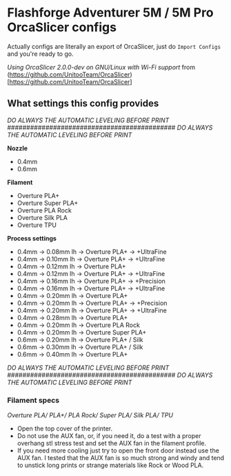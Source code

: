 # Flashforge Adventurer 5M / 5M Pro OrcaSlicer configs

Actually configs are literally an export of OrcaSlicer, just do `Import Configs` and you're ready to go.

*Using OrcaSlicer 2.0.0-dev on GNU/Linux with Wi-Fi support* from (https://github.com/UnitooTeam/OrcaSlicer)[https://github.com/UnitooTeam/OrcaSlicer]


## What settings this config provides

*DO ALWAYS THE AUTOMATIC LEVELING BEFORE PRINT*
############################################
*DO ALWAYS THE AUTOMATIC LEVELING BEFORE PRINT*

**Nozzle**

- 0.4mm
- 0.6mm


**Filament**

- Overture PLA+
- Overture Super PLA+
- Overture PLA Rock
- Overture Silk PLA
- Overture TPU


**Process settings**

- 0.4mm -> 0.08mm lh -> Overture PLA+ -> +UltraFine
- 0.4mm -> 0.10mm lh -> Overture PLA+ -> +UltraFine
- 0.4mm -> 0.12mm lh -> Overture PLA+
- 0.4mm -> 0.12mm lh -> Overture PLA+ -> +UltraFine
- 0.4mm -> 0.16mm lh -> Overture PLA+ -> +Precision
- 0.4mm -> 0.16mm lh -> Overture PLA+ -> +UltraFine
- 0.4mm -> 0.20mm lh -> Overture PLA+
- 0.4mm -> 0.20mm lh -> Overture PLA+ -> +Precision
- 0.4mm -> 0.20mm lh -> Overture PLA+ -> +UltraFine
- 0.4mm -> 0.28mm lh -> Overture PLA+
- 0.4mm -> 0.20mm lh -> Overture PLA Rock
- 0.4mm -> 0.20mm lh -> Overture Super PLA+
- 0.6mm -> 0.20mm lh -> Overture PLA+ / Silk
- 0.6mm -> 0.30mm lh -> Overture PLA+ / Silk
- 0.6mm -> 0.40mm lh -> Overture PLA+

*DO ALWAYS THE AUTOMATIC LEVELING BEFORE PRINT*
############################################
*DO ALWAYS THE AUTOMATIC LEVELING BEFORE PRINT*

### Filament specs

*Overture PLA/ PLA+/ PLA Rock/ Super PLA/ Silk PLA/ TPU*

- Open the top cover of the printer.
- Do not use the AUX fan, or, if you need it, do a test with a proper overhang stl stress test and set the AUX fan in the filament profile.
- If you need more cooling just try to open the front door instead use the AUX fan.
I tested that the AUX fan is so much strong and windy and tend to unstick long prints or
strange materials like Rock or Wood PLA. 
